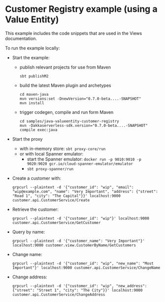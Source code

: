 # Customer Registry example (using a Value Entity)

This example includes the code snippets that are used in the Views documentation.

To run the example locally:

* Start the example:
  * publish relevant projects for use from Maven
    ```
    sbt publishM2
    ```
  * build the latest Maven plugin and archetypes
    ```
    cd maven-java
    mvn versions:set -DnewVersion="0.7.0-beta....-SNAPSHOT"
    mvn install
    ```
  * trigger codegen, compile and run form Maven
    ```
    cd samples/java-valueentity-customer-registry
    mvn -Dakkaserverless-sdk.version="0.7.0-beta....-SNAPSHOT" compile exec:java
    ```

* Start the proxy
  * with in-memory store: `sbt proxy-core/run`
  * or with local Spanner emulator:
    * start the Spanner emulator: `docker run -p 9010:9010 -p 9020:9020 gcr.io/cloud-spanner-emulator/emulator`
    * `sbt proxy-spanner/run`
* Create a customer with:
  ```
  grpcurl --plaintext -d '{"customer_id": "wip", "email": "wip@example.com", "name": "Very Important", "address": {"street": "Road 1", "city": "The Capital"}}' localhost:9000  customer.api.CustomerService/Create
  ```
* Retrieve the customer:
  ```
  grpcurl --plaintext -d '{"customer_id": "wip"}' localhost:9000  customer.api.CustomerService/GetCustomer
  ```
* Query by name:
  ```
  grpcurl --plaintext -d '{"customer_name": "Very Important"}' localhost:9000 customer.view.CustomerByName/GetCustomers
  ```
* Change name:
  ```
  grpcurl --plaintext -d '{"customer_id": "wip", "new_name": "Most Important"}' localhost:9000 customer.api.CustomerService/ChangeName
  ```
* Change address:
  ```
  grpcurl --plaintext -d '{"customer_id": "wip", "new_address": {"street": "Street 1", "city": "The City"}}' localhost:9000 customer.api.CustomerService/ChangeAddress
  ```
